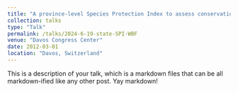 ```yaml
---
title: "A province-level Species Protection Index to assess conservation area efficacy"
collection: talks
type: "Talk"
permalink: /talks/2024-6-19-state-SPI-WBF
venue: "Davos Congress Center"
date: 2012-03-01
location: "Davos, Switzerland"
---
```


This is a description of your talk, which is a markdown files that can be all markdown-ified like any other post. Yay markdown!

